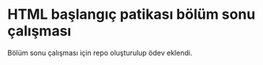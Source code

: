 # HTML başlangıç patikası bölüm sonu çalışması
Bölüm sonu çalışması için repo oluşturulup ödev eklendi.